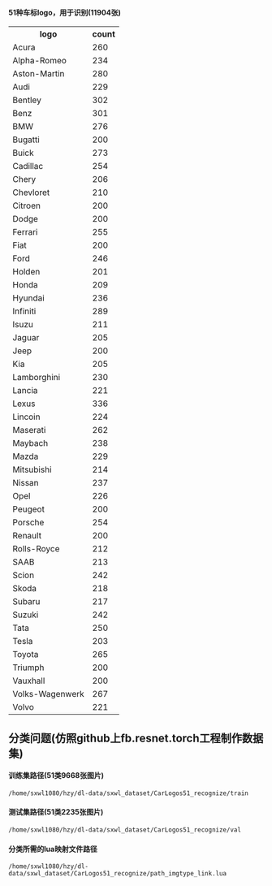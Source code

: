 #### 51种车标logo，用于识别(11904张)


<table>
  <tr>
    <th>logo</th>
    <th>count</th>
  </tr>
  <tr>
    <td>Acura</td>
    <td>260</td>
  </tr>
  <tr>
    <td>Alpha-Romeo</td>
    <td>234</td>
  </tr>
  <tr>
    <td>Aston-Martin</td>
    <td>280</td>
  </tr>
  <tr>
    <td>Audi</td>
    <td>229</td>
  </tr>
  <tr>
    <td>Bentley</td>
    <td>302</td>
  </tr>
  <tr>
    <td>Benz</td>
    <td>301</td>
  </tr>
  <tr>
    <td>BMW</td>
    <td>276</td>
  </tr>
  <tr>
    <td>Bugatti</td>
    <td>200</td>
  </tr>
  <tr>
    <td>Buick</td>
    <td>273</td>
  </tr>
  <tr>
    <td>Cadillac</td>
    <td>254</td>
  </tr>
  <tr>
    <td>Chery</td>
    <td>206</td>
  </tr>
  <tr>
    <td>Chevloret</td>
    <td>210</td>
  </tr>
  <tr>
    <td>Citroen</td>
    <td>200</td>
  </tr>
  <tr>
    <td>Dodge</td>
    <td>200</td>
  </tr>
  <tr>
    <td>Ferrari</td>
    <td>255</td>
  </tr>
  <tr>
    <td>Fiat</td>
    <td>200</td>
  </tr>
  <tr>
    <td>Ford</td>
    <td>246</td>
  </tr>
  <tr>
    <td>Holden</td>
    <td>201</td>
  </tr>
  <tr>
    <td>Honda</td>
    <td>209</td>
  </tr>
  <tr>
    <td>Hyundai</td>
    <td>236</td>
  </tr>
  <tr>
    <td>Infiniti</td>
    <td>289</td>
  </tr>
  <tr>
    <td>Isuzu</td>
    <td>211</td>
  </tr>
  <tr>
    <td>Jaguar</td>
    <td>205</td>
  </tr>
  <tr>
    <td>Jeep</td>
    <td>200</td>
  </tr>
  <tr>
    <td>Kia</td>
    <td>205</td>
  </tr>
  <tr>
    <td>Lamborghini</td>
    <td>230</td>
  </tr>
  <tr>
    <td>Lancia</td>
    <td>221</td>
  </tr>
  <tr>
    <td>Lexus</td>
    <td>336</td>
  </tr>
  <tr>
    <td>Lincoin</td>
    <td>224</td>
  </tr>
  <tr>
    <td>Maserati</td>
    <td>262</td>
  </tr>
  <tr>
    <td>Maybach</td>
    <td>238</td>
  </tr>
  <tr>
    <td>Mazda</td>
    <td>229</td>
  </tr>
  <tr>
    <td>Mitsubishi</td>
    <td>214</td>
  </tr>
  <tr>
    <td>Nissan</td>
    <td>237</td>
  </tr>
  <tr>
    <td>Opel</td>
    <td>226</td>
  </tr>
  <tr>
    <td>Peugeot</td>
    <td>200</td>
  </tr>
  <tr>
    <td>Porsche</td>
    <td>254</td>
  </tr>
  <tr>
    <td>Renault</td>
    <td>200</td>
  </tr>
  <tr>
    <td>Rolls-Royce</td>
    <td>212</td>
  </tr>
  <tr>
    <td>SAAB</td>
    <td>213</td>
  </tr>
  <tr>
    <td>Scion</td>
    <td>242</td>
  </tr>
  <tr>
    <td>Skoda</td>
    <td>218</td>
  </tr>
  <tr>
    <td>Subaru</td>
    <td>217</td>
  </tr>
  <tr>
    <td>Suzuki</td>
    <td>242</td>
  </tr>
  <tr>
    <td>Tata</td>
    <td>250</td>
  </tr>
  <tr>
    <td>Tesla</td>
    <td>203</td>
  </tr>
  <tr>
    <td>Toyota</td>
    <td>265</td>
  </tr>
  <tr>
    <td>Triumph</td>
    <td>200</td>
  </tr>
  <tr>
    <td>Vauxhall</td>
    <td>200</td>
  </tr>
  <tr>
    <td>Volks-Wagenwerk</td>
    <td>267</td>
  </tr>
  <tr>
    <td>Volvo</td>
    <td>221</td>
  </tr>
</table>

## 分类问题(仿照github上fb.resnet.torch工程制作数据集)

#### 训练集路径(51类9668张图片)
```
/home/sxwl1080/hzy/dl-data/sxwl_dataset/CarLogos51_recognize/train
```
#### 测试集路径(51类2235张图片)
```
/home/sxwl1080/hzy/dl-data/sxwl_dataset/CarLogos51_recognize/val
```
#### 分类所需的lua映射文件路径
```
/home/sxwl1080/hzy/dl-data/sxwl_dataset/CarLogos51_recognize/path_imgtype_link.lua
```